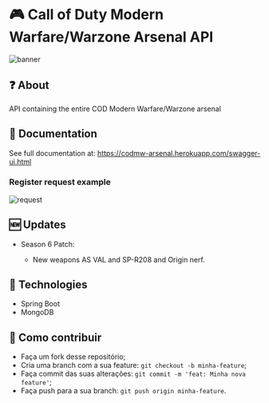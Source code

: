# 🎮 Call of Duty Modern Warfare/Warzone Arsenal API
![banner](https://user-images.githubusercontent.com/55858659/92420378-62294580-f149-11ea-963e-fe533e538e4b.jpg)

## ❓ About
API containing the entire COD Modern Warfare/Warzone arsenal

## 📑 Documentation

See full documentation at: https://codmw-arsenal.herokuapp.com/swagger-ui.html

### Register request example
![request](https://user-images.githubusercontent.com/55858659/92421552-707a6000-f14f-11ea-887b-c3f631bba819.png)

## 🆕 Updates
<ul>
  <li>Season 6 Patch:</li>
  <ul>
    <li>New weapons AS VAL and SP-R208 and Origin nerf.</li>
  </ul>
</ul>

## 🚀 Technologies
<ul>
  <li>Spring Boot</li>
  <li>MongoDB</li>
</ul>

## 🤔 Como contribuir

- Faça um fork desse repositório;
- Cria uma branch com a sua feature: `git checkout -b minha-feature`;
- Faça commit das suas alterações: `git commit -m 'feat: Minha nova feature'`;
- Faça push para a sua branch: `git push origin minha-feature`.
